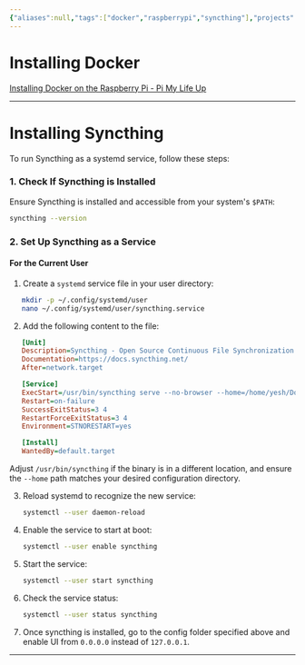 ```yaml
---
{"aliases":null,"tags":["docker","raspberrypi","syncthing"],"projects":null,"url":["https://www.tomshardware.com/reviews/raspberry-pi-headless-setup-how-to,6028.html"],"type":"Guide","Description":null,"Areas":"HowTos","publish":true,"date created":"2025-01-14T15:25","date modified":"2025-01-14T17:26","PassFrontmatter":true,"created":"2025-01-14T15:25:42.680+05:30","updated":"2025-01-14T17:26:33.849+05:30"}
---
```


# Installing Docker

[Installing Docker on the Raspberry Pi - Pi My Life Up](https://pimylifeup.com/raspberry-pi-docker/)

---
# Installing Syncthing

To run Syncthing as a systemd service, follow these steps:

### 1. **Check If Syncthing is Installed**

Ensure Syncthing is installed and accessible from your system's `$PATH`:

```bash
syncthing --version
```
### 2. **Set Up Syncthing as a Service**

#### For the Current User
1. Create a `systemd` service file in your user directory:
```bash
   mkdir -p ~/.config/systemd/user
   nano ~/.config/systemd/user/syncthing.service
```

2. Add the following content to the file:
```ini
   [Unit]
   Description=Syncthing - Open Source Continuous File Synchronization
   Documentation=https://docs.syncthing.net/
   After=network.target

   [Service]
   ExecStart=/usr/bin/syncthing serve --no-browser --home=/home/yesh/Documents/Syncthing/config
   Restart=on-failure
   SuccessExitStatus=3 4
   RestartForceExitStatus=3 4
   Environment=STNORESTART=yes

   [Install]
   WantedBy=default.target
```

   Adjust `/usr/bin/syncthing` if the binary is in a different location, and ensure the `--home` path matches your desired configuration directory.

3. Reload systemd to recognize the new service:
   ```bash
   systemctl --user daemon-reload
   ```

4. Enable the service to start at boot:
   ```bash
   systemctl --user enable syncthing
   ```

5. Start the service:
   ```bash
   systemctl --user start syncthing
   ```

6. Check the service status:
   ```bash
   systemctl --user status syncthing
   ```

7. Once syncthing is installed, go to the config folder specified above and enable UI from `0.0.0.0` instead of `127.0.0.1`.

---
